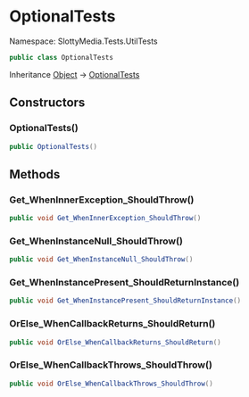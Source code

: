 # OptionalTests

Namespace: SlottyMedia.Tests.UtilTests

```csharp
public class OptionalTests
```

Inheritance [Object](https://docs.microsoft.com/en-us/dotnet/api/system.object) → [OptionalTests](./slottymedia.tests.utiltests.optionaltests.md)

## Constructors

### **OptionalTests()**

```csharp
public OptionalTests()
```

## Methods

### **Get_WhenInnerException_ShouldThrow()**

```csharp
public void Get_WhenInnerException_ShouldThrow()
```

### **Get_WhenInstanceNull_ShouldThrow()**

```csharp
public void Get_WhenInstanceNull_ShouldThrow()
```

### **Get_WhenInstancePresent_ShouldReturnInstance()**

```csharp
public void Get_WhenInstancePresent_ShouldReturnInstance()
```

### **OrElse_WhenCallbackReturns_ShouldReturn()**

```csharp
public void OrElse_WhenCallbackReturns_ShouldReturn()
```

### **OrElse_WhenCallbackThrows_ShouldThrow()**

```csharp
public void OrElse_WhenCallbackThrows_ShouldThrow()
```
